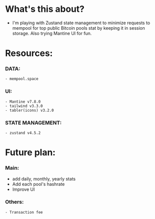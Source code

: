# What's this about? 
- I'm playing with Zustand state management to minimize requests to mempool for top public Bitcoin pools stat by keeping it in session storage.
Also trying Mantine UI for fun.

# Resources:
  ### DATA: 
    - mempool.space
  ### UI:
    - Mantine v7.8.0
    - tailwind v3.3.0
    - tabler(icons) v3.2.0 
  ### STATE MANAGEMENT:
    - zustand v4.5.2

# Future plan: 
  ### Main:
  - add daily, monthly, yearly stats
  - Add each pool's hashrate
  - Improve UI 
  ### Others:
    - Transaction fee
  